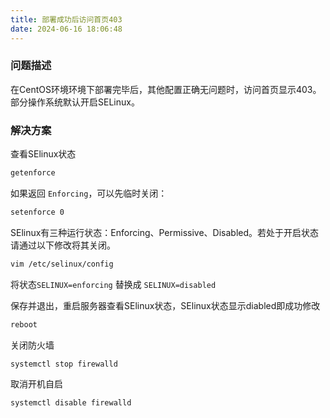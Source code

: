 ```yaml
---
title: 部署成功后访问首页403
date: 2024-06-16 18:06:48
---
```


### 问题描述

在CentOS环境环境下部署完毕后，其他配置正确无问题时，访问首页显示403。部分操作系统默认开启SELinux。

### 解决方案

查看SElinux状态

```sh frame="none"
getenforce
```

如果返回 `Enforcing`，可以先临时关闭：

```bash frame="none"
setenforce 0
```

SElinux有三种运行状态：Enforcing、Permissive、Disabled。若处于开启状态请通过以下修改将其关闭。

```sh frame="none"
vim /etc/selinux/config
```

将状态`SELINUX=enforcing` 替换成 `SELINUX=disabled`

保存并退出，重启服务器查看SElinux状态，SElinux状态显示diabled即成功修改

```sh frame="none"
reboot
```

关闭防火墙

```sh frame="none"
systemctl stop firewalld
```

取消开机自启

```sh frame="none"
systemctl disable firewalld
```
